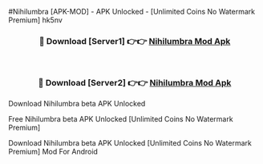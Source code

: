 #Nihilumbra [APK-MOD] - APK Unlocked - [Unlimited Coins No Watermark Premium] hk5nv



<div align="center">

<h3>🔴 Download [Server1] 👉👉 <a href="https://momento.my/?title=Nihilumbra">Nihilumbra Mod Apk</a></h3><br>

<h3>🔴 Download [Server2] 👉👉 <a href="https://momento.my/?title=Nihilumbra">Nihilumbra Mod Apk</a></h3>
</div>



Download Nihilumbra beta APK Unlocked

Free Nihilumbra beta APK Unlocked [Unlimited Coins No Watermark Premium]

Download Nihilumbra beta APK Unlocked [Unlimited Coins No Watermark Premium] Mod For Android

